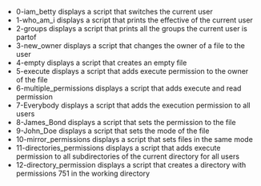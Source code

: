 - 0-iam_betty displays a script that switches the current user
- 1-who_am_i displays a script that prints the effective of the current user
- 2-groups displays a script that prints all the groups the current user is partof
- 3-new_owner displays a script that changes the owner of a file to the user
- 4-empty displays a script that creates an empty file
- 5-execute displays a script that adds execute permission to the owner of the file
- 6-multiple_permissions displays a script that adds execute and read permission
- 7-Everybody displays a script that adds the execution permission to all users
- 8-James_Bond displays a script that sets the permission to the file
- 9-John_Doe displays a script that sets the mode of the file
- 10-mirror_permissions displays a script that sets files in the same mode
- 11-directories_permissions displays a script that adds execute permission to all subdirectories of the current directory for all users
- 12-directory_permission displays a script that creates a directory with permissions 751 in the working directory
